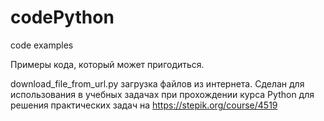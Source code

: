 # codePython
code examples

Примеры кода, который может пригодиться.

download_file_from_url.py
загрузка файлов из интернета. Сделан для использования в учебных задачах при прохождении курса Python для решения практических задач на https://stepik.org/course/4519
